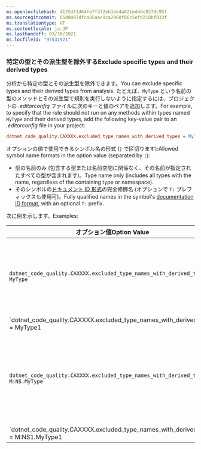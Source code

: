 ```yaml
---
ms.openlocfilehash: 4125df1d64fe7f3f2eb1eb4a821ed46c8270c95f
ms.sourcegitcommit: 05d0087dfca85aac9ca2960f86c5efd218bf833f
ms.translationtype: HT
ms.contentlocale: ja-JP
ms.lasthandoff: 03/30/2021
ms.locfileid: "97531921"
---
```

### <a name="exclude-specific-types-and-their-derived-types"></a><span data-ttu-id="af5c1-101">特定の型とその派生型を除外する</span><span class="sxs-lookup"><span data-stu-id="af5c1-101">Exclude specific types and their derived types</span></span>

<span data-ttu-id="af5c1-102">分析から特定の型とその派生型を除外できます。</span><span class="sxs-lookup"><span data-stu-id="af5c1-102">You can exclude specific types and their derived types from analysis.</span></span> <span data-ttu-id="af5c1-103">たとえば、`MyType` という名前の型のメソッドとその派生型で規則を実行しないように指定するには、プロジェクトの *.editorconfig* ファイルに次のキーと値のペアを追加します。</span><span class="sxs-lookup"><span data-stu-id="af5c1-103">For example, to specify that the rule should not run on any methods within types named `MyType` and their derived types, add the following key-value pair to an *.editorconfig* file in your project:</span></span>

```ini
dotnet_code_quality.CAXXXX.excluded_type_names_with_derived_types = MyType
```

<span data-ttu-id="af5c1-104">オプションの値で使用できるシンボル名の形式 (`|` で区切ります):</span><span class="sxs-lookup"><span data-stu-id="af5c1-104">Allowed symbol name formats in the option value (separated by `|`):</span></span>

- <span data-ttu-id="af5c1-105">型の名前のみ (包含する型または名前空間に関係なく、その名前が指定されたすべての型が含まれます)。</span><span class="sxs-lookup"><span data-stu-id="af5c1-105">Type name only (includes all types with the name, regardless of the containing type or namespace).</span></span>
- <span data-ttu-id="af5c1-106">そのシンボルの[ドキュメント ID 形式](../../docs/csharp/programming-guide/xmldoc/processing-the-xml-file.md#id-strings)の完全修飾名 (オプションで `T:` プレフィックスも使用可)。</span><span class="sxs-lookup"><span data-stu-id="af5c1-106">Fully qualified names in the symbol's [documentation ID format](../../docs/csharp/programming-guide/xmldoc/processing-the-xml-file.md#id-strings), with an optional `T:` prefix.</span></span>

<span data-ttu-id="af5c1-107">次に例を示します。</span><span class="sxs-lookup"><span data-stu-id="af5c1-107">Examples:</span></span>

| <span data-ttu-id="af5c1-108">オプション値</span><span class="sxs-lookup"><span data-stu-id="af5c1-108">Option Value</span></span> | <span data-ttu-id="af5c1-109">まとめ</span><span class="sxs-lookup"><span data-stu-id="af5c1-109">Summary</span></span> |
| --- | --- |
|`dotnet_code_quality.CAXXXX.excluded_type_names_with_derived_types = MyType` | <span data-ttu-id="af5c1-110">`MyType` という名前のすべての型と、そのすべての派生型を検索します。</span><span class="sxs-lookup"><span data-stu-id="af5c1-110">Matches all types named `MyType` and all of their derived types.</span></span> |
|`dotnet_code_quality.CAXXXX.excluded_type_names_with_derived_types = MyType1|MyType2` | <span data-ttu-id="af5c1-111">`MyType1` または `MyType2` という名前のすべての型と、そのすべての派生型を検索します。</span><span class="sxs-lookup"><span data-stu-id="af5c1-111">Matches all types named either `MyType1` or `MyType2` and all of their derived types.</span></span> |
|`dotnet_code_quality.CAXXXX.excluded_type_names_with_derived_types = M:NS.MyType` | <span data-ttu-id="af5c1-112">指定された完全修飾名を持つ特定の型 `MyType` と、そのすべての派生型を検索します。</span><span class="sxs-lookup"><span data-stu-id="af5c1-112">Matches specific type `MyType` with given fully qualified name and all of its derived types.</span></span> |
|`dotnet_code_quality.CAXXXX.excluded_type_names_with_derived_types = M:NS1.MyType1|M:NS2.MyType2` | <span data-ttu-id="af5c1-113">それぞれの完全修飾名を持つ特定の型 `MyType1` または `MyType2` と、そのすべての派生型を検索します。</span><span class="sxs-lookup"><span data-stu-id="af5c1-113">Matches specific types `MyType1` and `MyType2` with the respective fully qualified names, and all of their derived types.</span></span> |
